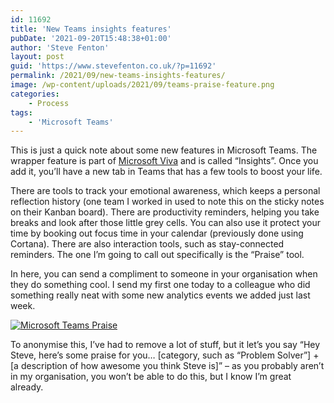 ```yaml
---
id: 11692
title: 'New Teams insights features'
pubDate: '2021-09-20T15:48:38+01:00'
author: 'Steve Fenton'
layout: post
guid: 'https://www.stevefenton.co.uk/?p=11692'
permalink: /2021/09/new-teams-insights-features/
image: /wp-content/uploads/2021/09/teams-praise-feature.png
categories:
    - Process
tags:
    - 'Microsoft Teams'
---
```


This is just a quick note about some new features in Microsoft Teams. The wrapper feature is part of [Microsoft Viva](https://www.microsoft.com/en-gb/microsoft-viva/insights) and is called “Insights”. Once you add it, you’ll have a new tab in Teams that has a few tools to boost your life.

There are tools to track your emotional awareness, which keeps a personal reflection history (one team I worked in used to note this on the sticky notes on their Kanban board). There are productivity reminders, helping you take breaks and look after those little grey cells. You can also use it protect your time by booking out focus time in your calendar (previously done using Cortana). There are also interaction tools, such as stay-connected reminders. The one I’m going to call out specifically is the “Praise” tool.

In here, you can send a compliment to someone in your organisation when they do something cool. I send my first one today to a colleague who did something really neat with some new analytics events we added just last week.

[![Microsoft Teams Praise](https://www.stevefenton.co.uk/wp-content/uploads/2021/09/teams-praise-feature.png)](https://www.stevefenton.co.uk/2021/09/new-teams-insights-features/teams-praise-feature/)

To anonymise this, I’ve had to remove a lot of stuff, but it let’s you say “Hey Steve, here’s some praise for you… \[category, such as “Problem Solver”\] + \[a description of how awesome you think Steve is\]” – as you probably aren’t in my organisation, you won’t be able to do this, but I know I’m great already.